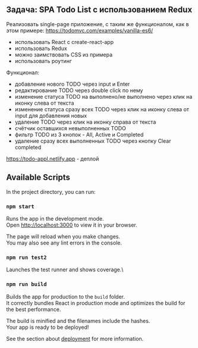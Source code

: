 ## Задача: SPA Todo List с использованием Redux

Реализовать single-page приложение, с таким же функционалом, как в этом примере:
https://todomvc.com/examples/vanilla-es6/

* использовать React с create-react-app
* использовать Redux
* можно заимствовать CSS из примера
* использовать роутинг

Функционал:
* добавление нового TODO через input и Enter
* редактирование TODO через double click по нему
* изменение статуса TODO на выполнено/не выполнено через клик на иконку слева от текста
* изменение статуса сразу всех TODO через клик на иконку слева от input для добавления новых
* удаление TODO через клик на иконку справа от текста
* счётчик оставшихся невыполненных TODO
* фильтр TODO из 3 кнопок - All, Active и Completed
* удаление сразу всех выполненных TODO через кнопку Clear completed

https://todo-appl.netlify.app - деплой

## Available Scripts

In the project directory, you can run:

### `npm start`

Runs the app in the development mode.\
Open [http://localhost:3000](http://localhost:3000) to view it in your browser.

The page will reload when you make changes.\
You may also see any lint errors in the console.

### `npm run test2`

Launches the test runner and shows coverage.\

### `npm run build`

Builds the app for production to the `build` folder.\
It correctly bundles React in production mode and optimizes the build for the best performance.

The build is minified and the filenames include the hashes.\
Your app is ready to be deployed!

See the section about [deployment](https://facebook.github.io/create-react-app/docs/deployment) for more information.


